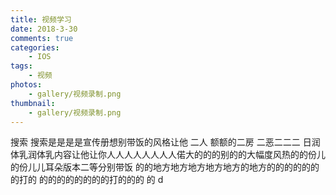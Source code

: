```yaml
---
title: 视频学习
date: 2018-3-30 
comments: true
categories:
	- IOS
tags:
	- 视频
photos:
	- gallery/视频录制.png
thumbnail:
	- gallery/视频录制.png
---
```

搜索 搜索是是是是宣传册想别带饭的风格让他 二人 额额的二房 二恶二二二 日润体乳润体乳内容让他让你人人人人人人人人偌大的的的别的的大幅度风热的的份儿的份儿儿耳朵版本二等分别带饭 的的地方地方地方地方地方的地方的的的的的的的打的  的的的的的的的的打的的的 的 d

<!-- more -->

